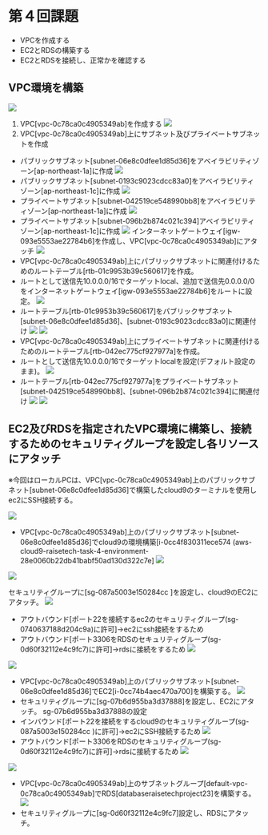 # 第４回課題
* VPCを作成する
* EC2とRDSの構築する
* EC2とRDSを接続し、正常かを確認する

## VPC環境を構築
![](lecture4-1/VPC-environment-1.png)
1. VPC[vpc-0c78ca0c4905349ab]を作成する
![](lecture4-1/images4-7.png)
2. VPC[vpc-0c78ca0c4905349ab]上にサブネット及びプライベートサブネットを作成
* パブリックサブネット[subnet-06e8c0dfee1d85d36]をアベイラビリティゾーン[ap-northeast-1a]に作成
![](lecture4-1/task4-subnet-public1-ap-northeast-1a.png)
* パブリックサブネット[subnet-0193c9023cdcc83a0]をアベイラビリティゾーン[ap-northeast-1c]に作成
![](lecture4-1/task4-subnet-public2-ap-northwest-1c.png)
* プライベートサブネット[subnet-042519ce548990bb8]をアベイラビリティゾーン[ap-northeast-1a]に作成
![](lecture4-1/task4-subnet-private1-ap-northeast-1a.png)
* プライベートサブネット[subnet-096b2b874c021c394]アベイラビリティゾーン[ap-northeast-1c]に作成
![](lecture4-1/task4-subnet-private2-ap-northwest-1c.png)
インターネットゲートウェイ[igw-093e5553ae22784b6]を作成し、VPC[vpc-0c78ca0c4905349ab]にアタッチ
![](lecture4-1/igw-task4-igw.png)
* VPC[vpc-0c78ca0c4905349ab]上にパブリックサブネットに関連付けるためのルートテーブル[rtb-01c9953b39c560617]を作成。
* ルートとして送信先10.0.0.0/16でターゲットlocal、追加で送信先0.0.0.0/0をインターネットゲートウェイ[igw-093e5553ae22784b6]をルートに設定。
![](lecture4-1/task4-rtb-public.png)
* ルートテーブル[rtb-01c9953b39c560617]をパブリックサブネット[subnet-06e8c0dfee1d85d36]、[subnet-0193c9023cdcc83a0]に関連付け
![](lecture4-1/task4-rtb-public-subnet.png)
![](lecture4-1/VPC-task4-rtb-public-subnet.png)
* VPC[vpc-0c78ca0c4905349ab]上にプライベートサブネットに関連付けるためのルートテーブル[rtb-042ec775cf927977a]を作成。
* ルートとして送信先10.0.0.0/16でターゲットlocalを設定(デフォルト設定のまま)。
![](lecture4-1/task4-rtb-private.png)
* ルートテーブル[rtb-042ec775cf927977a]をプライベートサブネット[subnet-042519ce548990bb8]、[subnet-096b2b874c021c394]に関連付け
![](lecture4-1/task4-rtb-private-subnet.png)
![](lecture4-1/VPC-task4-rtb-subnet-private.png)

## EC2及びRDSを指定されたVPC環境に構築し、接続するためのセキュリティグループを設定し各リソースにアタッチ
※今回はローカルPCは、VPC[vpc-0c78ca0c4905349ab]上のパブリックサブネット[subnet-06e8c0dfee1d85d36]で構築したcloud9のターミナルを使用しec2にSSH接続する。

![](lecture4-1/ec2-RDS-koutiku-security-group.png)
* VPC[vpc-0c78ca0c4905349ab]上のパブリックサブネット[subnet-06e8c0dfee1d85d36]でcloud9の環境構築[i-0cc4f830311ece574 (aws-cloud9-raisetech-task-4-environment-28e0060b22db41babf50ad130d322c7e]
![](lecture4-1/cloud9-4-22-1.png)

![](lecture4-1/cloud9-sg-kouseizu.png)

セキュリティグループに[sg-087a5003e150284cc ]を設定し、cloud9のEC2にアタッチ。
![](lecture4-1/cloud9-sg-087a5003e150284cc.png)
* アウトバウンド[ポート22を接続するec2のセキュリティグループ(sg-0740637188d204c9a)に許可]→ec2にssh接続をするため
* アウトバウンド[ポート3306をRDSのセキュリティグループ(sg-0d60f32112e4c9fc7)に許可]→rdsに接続をするため
![](lecture4-1/sg-087a5003e150284cc-out-1.png)

![](lecture4-1/EC2-sg-kouseizu.png)

* VPC[vpc-0c78ca0c4905349ab]上のパブリックサブネット[subnet-06e8c0dfee1d85d36]でEC2[i-0cc74b4aec470a700]を構築する。
![](lecture4-1/ec2-sg-07b6d955ba3d37888-1.png)
* セキュリティグループに[sg-07b6d955ba3d37888]を設定し、EC2にアタッチ。
sg-07b6d955ba3d37888の設定
* インバウンド[ポート22を接続をするcloud9のセキュリティグループ(sg-087a5003e150284cc )に許可]→ec2にSSH接続するため
![](lecture4-1/ec2-raisetechSecuringEC2intheCloud-in.png)
* アウトバウンド[ポート3306をRDSのセキュリティグループ(sg-0d60f32112e4c9fc7)に許可]→rdsに接続するため
![](lecture4-1/ec2-raisetechSecuringEC2intheCloud-out.png)

![](lecture4-1/rds-kouseizu-1.png)

* VPC[vpc-0c78ca0c4905349ab]上のサブネットグループ[default-vpc-0c78ca0c4905349ab]でRDS[databaseraisetechproject23]を構築する。
![](lecture4-1/rds-databaseraisetechproject23.png)
* セキュリティグループに[sg-0d60f32112e4c9fc7]設定し、RDSにアタッチ。

